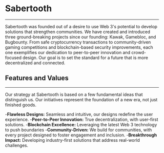 # Sabertooth 

***

Sabertooth was founded out of a desire to use Web 3's potential to develop solutions that strengthen communities. We have created and introduced three ground-breaking projects since our founding: Kawak, Gamebloc, and Bugbounty. From safe cryptocurrency transactions to community-driven gaming competitions and blockchain-based security improvements, each one exemplifies our dedication to peer-to-peer innovation and crowd-focused design. Our goal is to set the standard for a future that is more decentralized and connected.

## Features and Values

***

Our strategy at Sabertooth is based on a few fundamental ideas that distinguish us. Our initiatives represent the foundation of a new era, not just finished goods.

-**Flawless Designs:** Seamless and intuitive, our designs redefine the user experience.
-**Peer-to-Peer Innovation:** True decentralization, with user-first solutions.
-**Blockchain Excellence:** Leveraging the latest Web 3 technology to push boundaries
-**Community-Driven:** We build for communities, with every project designed to foster engagement and inclusion.
-**Breakthrough Impact:** Developing industry-first solutions that address real-world challenges.